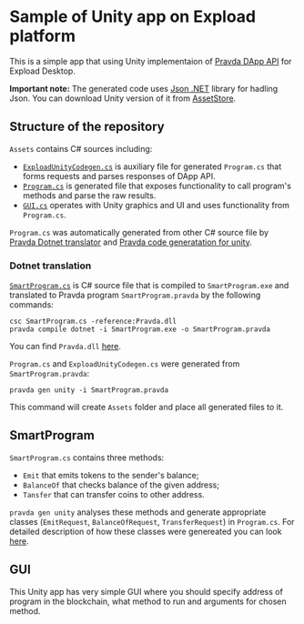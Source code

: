 # Sample of Unity app on Expload platform

This is a simple app that using Unity implementaion of [Pravda DApp API](https://github.com/expload/pravda/blob/master/doc/dapp-api.md) for Expload Desktop. 

**Important note:**
The generated code uses [Json .NET](https://www.newtonsoft.com/json) library for hadling Json.
You can download Unity version of it from [AssetStore](https://assetstore.unity.com/packages/tools/input-management/json-net-for-unity-11347).

## Structure of the repository 
`Assets` contains C# sources including:
 - [`ExploadUnityCodegen.cs`](ProgramTest/Assets/ExploadUnityCodegen.cs) is auxiliary file for generated `Program.cs` that forms requests and parses responses of DApp API.  
 - [`Program.cs`](ProgramTest/Assets/Program.cs) is generated file that exposes functionality to call program's methods and parse the raw results.  
 - [`GUI.cs`](ProgramTest/Assets/Scenes/GUI.cs) operates with Unity graphics and UI and uses functionality from `Program.cs`. 

`Program.cs` was automatically generated from other C# source file by [Pravda Dotnet translator](https://github.com/expload/pravda/blob/master/doc/ref/dotnet/translation.md) and [Pravda code generatation for unity](https://github.com/expload/pravda/blob/master/doc/codegen.md).

### Dotnet translation 
[`SmartProgram.cs`](https://github.com/expload/pravda/blob/master/dotnet-tests/resources/SmartProgram.cs) is C# source file that is compiled to `SmartProgram.exe` and translated to Pravda program `SmartProgram.pravda` by the following commands: 
```
csc SmartProgram.cs -reference:Pravda.dll
pravda compile dotnet -i SmartProgram.exe -o SmartProgram.pravda
``` 
You can find `Pravda.dll` [here](https://github.com/expload/pravda/blob/master/PravdaDotNet/Pravda.dll).

`Program.cs` and `ExploadUnityCodegen.cs` were generated from `SmartProgram.pravda`:
```
pravda gen unity -i SmartProgram.pravda
```
This command will create `Assets` folder and place all generated files to it. 

## SmartProgram
`SmartProgram.cs` contains three methods: 
 - `Emit` that emits tokens to the sender's balance;
 - `BalanceOf` that checks balance of the given address;
 - `Tansfer` that can transfer coins to other address.

`pravda gen unity` analyses these methods and generate appropriate classes (`EmitRequest`, `BalanceOfRequest`, `TransferRequest`) in `Program.cs`. 
For detailed description of how these classes were genereated you can look [here](https://github.com/expload/pravda/blob/master/doc/codegen.md).

## GUI
This Unity app has very simple GUI where you should specify address of program in the blockchain, what method to run and arguments for chosen method. 


